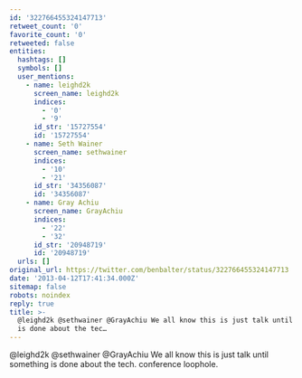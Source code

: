 ```yaml
---
id: '322766455324147713'
retweet_count: '0'
favorite_count: '0'
retweeted: false
entities:
  hashtags: []
  symbols: []
  user_mentions:
    - name: leighd2k
      screen_name: leighd2k
      indices:
        - '0'
        - '9'
      id_str: '15727554'
      id: '15727554'
    - name: Seth Wainer
      screen_name: sethwainer
      indices:
        - '10'
        - '21'
      id_str: '34356087'
      id: '34356087'
    - name: Gray Achiu
      screen_name: GrayAchiu
      indices:
        - '22'
        - '32'
      id_str: '20948719'
      id: '20948719'
  urls: []
original_url: https://twitter.com/benbalter/status/322766455324147713
date: '2013-04-12T17:41:34.000Z'
sitemap: false
robots: noindex
reply: true
title: >-
  @leighd2k @sethwainer @GrayAchiu We all know this is just talk until something
  is done about the tec…
---
```


@leighd2k @sethwainer @GrayAchiu We all know this is just talk until something is done about the tech. conference loophole.